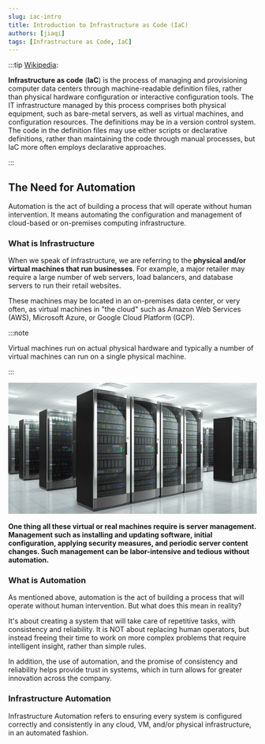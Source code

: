```yaml
---
slug: iac-intro
title: Introduction to Infrastructure as Code (IaC)
authors: [jiaqi]
tags: [Infrastructure as Code, IaC]
---
```


:::tip [Wikipedia](https://en.wikipedia.org/wiki/Infrastructure_as_code):

**Infrastructure as code** (**IaC**) is the process of managing and provisioning computer data centers through
machine-readable definition files, rather than physical hardware configuration or interactive configuration tools. The
IT infrastructure managed by this process comprises both physical equipment, such as bare-metal servers, as well as
virtual machines, and configuration resources. The definitions may be in a version control system. The code in the
definition files may use either scripts or declarative definitions, rather than maintaining the code through manual
processes, but IaC more often employs declarative approaches.

:::

<!--truncate-->

[//]: # (Copyright Jiaqi Liu)

[//]: # (Licensed under the Apache License, Version 2.0 &#40;the "License"&#41;;)
[//]: # (you may not use this file except in compliance with the License.)
[//]: # (You may obtain a copy of the License at)

[//]: # (    http://www.apache.org/licenses/LICENSE-2.0)

[//]: # (Unless required by applicable law or agreed to in writing, software)
[//]: # (distributed under the License is distributed on an "AS IS" BASIS,)
[//]: # (WITHOUT WARRANTIES OR CONDITIONS OF ANY KIND, either express or implied.)
[//]: # (See the License for the specific language governing permissions and)
[//]: # (limitations under the License.)

The Need for Automation
-----------------------

Automation is the act of building a process that will operate without human intervention. It means automating the
configuration and management of cloud-based or on-premises computing infrastructure.

### What is Infrastructure

When we speak of infrastructure, we are referring to the **physical and/or virtual machines that run businesses**. For
example, a major retailer may require a large number of web servers, load balancers, and database servers to run their
retail websites.

These machines may be located in an on-premises data center, or very often, as virtual machines in "the cloud" such as
Amazon Web Services (AWS), Microsoft Azure, or Google Cloud Platform (GCP).

:::note

Virtual machines run on actual physical hardware and typically a number of virtual machines can run on a single physical
machine.

:::

![Error loading chef-infrstrucure2.png](./chef-infrstrucure2.png)

**One thing all these virtual or real machines require is server management. Management such as installing and updating
software, initial configuration, applying security measures, and periodic server content changes. Such management can be
labor-intensive and tedious without automation.**

### What is Automation

As mentioned above, automation is the act of building a process that will operate without human intervention. But what
does this mean in reality?

It's about creating a system that will take care of repetitive tasks, with consistency and reliability.  It is NOT about
replacing human operators, but instead freeing their time to work on more complex problems that require intelligent
insight, rather than simple rules.

In addition, the use of automation, and the promise of consistency and reliability helps provide trust in systems, which
in turn allows for greater innovation across the company.

### Infrastructure Automation

Infrastructure Automation refers to ensuring every system is configured correctly and consistently in any cloud, VM,
and/or physical infrastructure, in an automated fashion.
